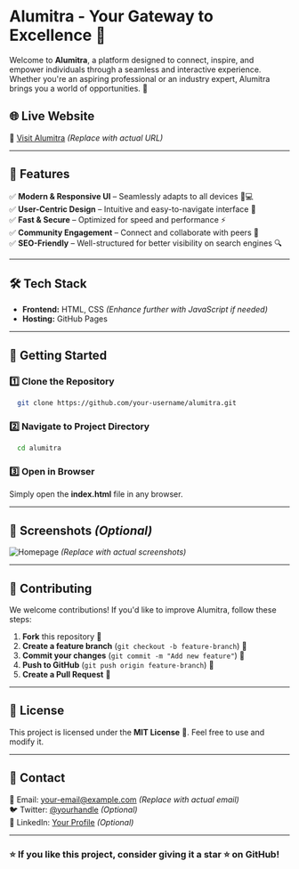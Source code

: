 # Alumitra - Your Gateway to Excellence 🚀

Welcome to **Alumitra**, a platform designed to connect, inspire, and empower individuals through a seamless and interactive experience. Whether you're an aspiring professional or an industry expert, Alumitra brings you a world of opportunities. 🌟

## 🌐 Live Website
🔗 [Visit Alumitra](https://your-username.github.io/alumitra/) *(Replace with actual URL)*

---

## 📌 Features
✅ **Modern & Responsive UI** – Seamlessly adapts to all devices 📱💻  
✅ **User-Centric Design** – Intuitive and easy-to-navigate interface 🎨  
✅ **Fast & Secure** – Optimized for speed and performance ⚡  
✅ **Community Engagement** – Connect and collaborate with peers 🤝  
✅ **SEO-Friendly** – Well-structured for better visibility on search engines 🔍  

---

## 🛠 Tech Stack
- **Frontend:** HTML, CSS *(Enhance further with JavaScript if needed)*
- **Hosting:** GitHub Pages

---

## 🚀 Getting Started
### 1️⃣ Clone the Repository
```bash
  git clone https://github.com/your-username/alumitra.git
```

### 2️⃣ Navigate to Project Directory
```bash
  cd alumitra
```

### 3️⃣ Open in Browser
Simply open the **index.html** file in any browser.

---

## 📸 Screenshots *(Optional)*
![Homepage](https://your-image-link.com) *(Replace with actual screenshots)*

---

## 🤝 Contributing
We welcome contributions! If you'd like to improve Alumitra, follow these steps:
1. **Fork** this repository 🍴
2. **Create a feature branch** (`git checkout -b feature-branch`) 🌿
3. **Commit your changes** (`git commit -m "Add new feature"`) 📌
4. **Push to GitHub** (`git push origin feature-branch`) 🚀
5. **Create a Pull Request** 📩

---

## 📜 License
This project is licensed under the **MIT License** 📄. Feel free to use and modify it.

---

## 📩 Contact
📧 Email: your-email@example.com *(Replace with actual email)*  
🐦 Twitter: [@yourhandle](https://twitter.com/yourhandle) *(Optional)*  
📢 LinkedIn: [Your Profile](https://linkedin.com/in/yourprofile) *(Optional)*

---

### ⭐ If you like this project, consider giving it a **star** ⭐ on GitHub!

